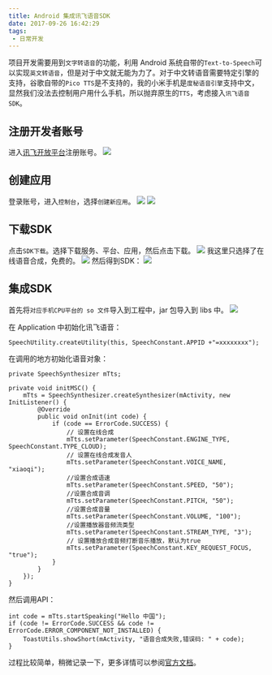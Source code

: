 ```yaml
---
title: Android 集成讯飞语音SDK
date: 2017-09-26 16:42:29
tags:
 - 日常开发
---
```

项目开发需要用到``文字转语音``的功能，利用 Android 系统自带的``Text-to-Speech``可以实现``英文转语音``，但是对于中文就无能为力了。对于中文转语音需要特定引擎的支持，谷歌自带的``Pico TTS``是不支持的，我的小米手机是``度秘语音引擎``支持中文，显然我们没法去控制用户用什么手机，所以抛弃原生的``TTS``，考虑接入``讯飞语音SDK``。

## 注册开发者账号
进入[讯飞开放平台](http://passport.xfyun.cn/login)注册账号。
![](https://images-1258496336.cos.ap-chengdu.myqcloud.com/2017/09/26/%E9%80%89%E5%8C%BA_163.png)

<!-- more -->

## 创建应用
登录账号，进入``控制台``，选择``创建新应用``。
![](https://images-1258496336.cos.ap-chengdu.myqcloud.com/2017/09/26/%E9%80%89%E5%8C%BA_164.png)
![](https://images-1258496336.cos.ap-chengdu.myqcloud.com/2017/09/26/%E9%80%89%E5%8C%BA_165.png)

## 下载SDK
点击``SDK下载``。选择下载服务、平台、应用，然后点击下载。
![](https://images-1258496336.cos.ap-chengdu.myqcloud.com/2017/09/26/%E9%80%89%E5%8C%BA_168.png)
我这里只选择了在线语音合成，免费的。
![](https://images-1258496336.cos.ap-chengdu.myqcloud.com/2017/09/26/%E9%80%89%E5%8C%BA_169.png)
然后得到SDK：
![](https://images-1258496336.cos.ap-chengdu.myqcloud.com/%E9%80%89%E5%8C%BA_170.png)

## 集成SDK
首先将``对应手机CPU平台的 so 文件``导入到工程中，jar 包导入到 libs 中。
![](https://images-1258496336.cos.ap-chengdu.myqcloud.com/2017/09/26/%E9%80%89%E5%8C%BA_167.png)

在 Application 中初始化讯飞语音：
```
SpeechUtility.createUtility(this, SpeechConstant.APPID +"=xxxxxxxx");
```
在调用的地方初始化语音对象：
```
private SpeechSynthesizer mTts;

private void initMSC() {
    mTts = SpeechSynthesizer.createSynthesizer(mActivity, new InitListener() {
        @Override
        public void onInit(int code) {
            if (code == ErrorCode.SUCCESS) {
                // 设置在线合成
                mTts.setParameter(SpeechConstant.ENGINE_TYPE, SpeechConstant.TYPE_CLOUD);
                // 设置在线合成发音人
                mTts.setParameter(SpeechConstant.VOICE_NAME, "xiaoqi");
                //设置合成语速
                mTts.setParameter(SpeechConstant.SPEED, "50");
                //设置合成音调
                mTts.setParameter(SpeechConstant.PITCH, "50");
                //设置合成音量
                mTts.setParameter(SpeechConstant.VOLUME, "100");
                //设置播放器音频流类型
                mTts.setParameter(SpeechConstant.STREAM_TYPE, "3");
                // 设置播放合成音频打断音乐播放，默认为true
                mTts.setParameter(SpeechConstant.KEY_REQUEST_FOCUS, "true");
            }
        }
    });
}
```
然后调用API：
```
int code = mTts.startSpeaking("Hello 中国");
if (code != ErrorCode.SUCCESS && code != ErrorCode.ERROR_COMPONENT_NOT_INSTALLED) {
    ToastUtils.showShort(mActivity, "语音合成失败,错误码: " + code);
}
```

过程比较简单，稍微记录一下，更多详情可以参阅[官方文档](http://doc.xfyun.cn/msc_android/299547)。
